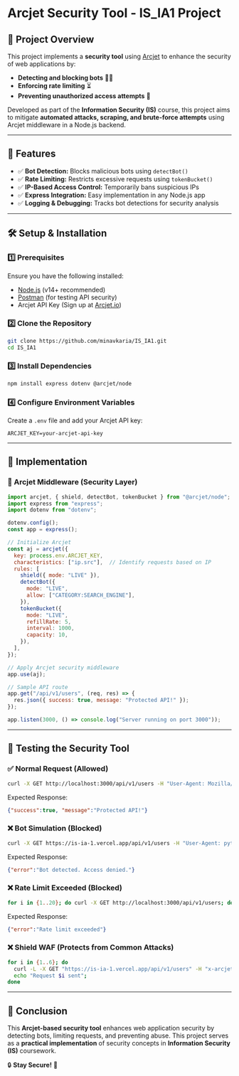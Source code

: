 # Arcjet Security Tool - IS_IA1 Project

## 📌 Project Overview
This project implements a **security tool** using [Arcjet](https://arcjet.io/) to enhance the security of web applications by:
- **Detecting and blocking bots** 🕵️‍♂️
- **Enforcing rate limiting** ⏳
- **Preventing unauthorized access attempts** 🚫

Developed as part of the **Information Security (IS)** course, this project aims to mitigate **automated attacks, scraping, and brute-force attempts** using Arcjet middleware in a Node.js backend.

---

## 🚀 Features
- ✅ **Bot Detection:** Blocks malicious bots using `detectBot()`
- ✅ **Rate Limiting:** Restricts excessive requests using `tokenBucket()`
- ✅ **IP-Based Access Control:** Temporarily bans suspicious IPs
- ✅ **Express Integration:** Easy implementation in any Node.js app
- ✅ **Logging & Debugging:** Tracks bot detections for security analysis

---

## 🛠️ Setup & Installation
### 1️⃣ Prerequisites
Ensure you have the following installed:
- [Node.js](https://nodejs.org/) (v14+ recommended)
- [Postman](https://www.postman.com/) (for testing API security)
- Arcjet API Key (Sign up at [Arcjet.io](https://arcjet.io/))

### 2️⃣ Clone the Repository
```sh
git clone https://github.com/minavkaria/IS_IA1.git
cd IS_IA1
```

### 3️⃣ Install Dependencies
```sh
npm install express dotenv @arcjet/node
```

### 4️⃣ Configure Environment Variables
Create a `.env` file and add your Arcjet API key:
```env
ARCJET_KEY=your-arcjet-api-key
```

---

## 📜 Implementation
### 🔹 Arcjet Middleware (Security Layer)
```javascript
import arcjet, { shield, detectBot, tokenBucket } from "@arcjet/node";
import express from "express";
import dotenv from "dotenv";

dotenv.config();
const app = express();

// Initialize Arcjet
const aj = arcjet({
  key: process.env.ARCJET_KEY,
  characteristics: ["ip.src"],  // Identify requests based on IP
  rules: [
    shield({ mode: "LIVE" }),
    detectBot({
      mode: "LIVE",
      allow: ["CATEGORY:SEARCH_ENGINE"],
    }),
    tokenBucket({
      mode: "LIVE",
      refillRate: 5,
      interval: 1000,
      capacity: 10,
    }),
  ],
});

// Apply Arcjet security middleware
app.use(aj);

// Sample API route
app.get("/api/v1/users", (req, res) => {
  res.json({ success: true, message: "Protected API!" });
});

app.listen(3000, () => console.log("Server running on port 3000"));
```

---

## 🧪 Testing the Security Tool
### ✅ **Normal Request (Allowed)**
```sh
curl -X GET http://localhost:3000/api/v1/users -H "User-Agent: Mozilla/5.0"
```
Expected Response:
```json
{"success":true, "message":"Protected API!"}
```

### ❌ **Bot Simulation (Blocked)**
```sh
curl -X GET https://is-ia-1.vercel.app/api/v1/users -H "User-Agent: python-requests/2.26.0"
```
Expected Response:
```json
{"error":"Bot detected. Access denied."}
```

### ❌ **Rate Limit Exceeded (Blocked)**
```sh
for i in {1..20}; do curl -X GET http://localhost:3000/api/v1/users; done
```
Expected Response:
```json
{"error":"Rate limit exceeded"}
```

### ❌ **Shield WAF (Protects from Common Attacks)**
```sh
for i in {1..6}; do  
  curl -L -X GET "https://is-ia-1.vercel.app/api/v1/users" -H "x-arcjet-suspicious: true";   
  echo "Request $i sent"; 
done
```
---

## 📌 Conclusion
This **Arcjet-based security tool** enhances web application security by detecting bots, limiting requests, and preventing abuse. This project serves as a **practical implementation** of security concepts in **Information Security (IS)** coursework.

🔒 **Stay Secure!** 🚀

